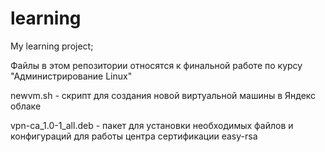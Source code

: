 # learning
My learning project;

Файлы в этом репозитории относятся к финальной работе по курсу "Администрирование Linux"

newvm.sh - скрипт для создания новой виртуальной машины в Яндекс облаке

vpn-ca_1.0-1_all.deb - пакет для установки необходимых файлов и конфигураций для работы центра сертификации easy-rsa

